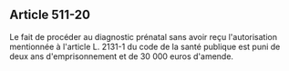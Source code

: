 Article 511-20
----
Le fait de procéder au diagnostic prénatal sans avoir reçu l'autorisation
mentionnée à l'article L. 2131-1 du code de la santé publique est puni de deux
ans d'emprisonnement et de 30 000 euros d'amende.
